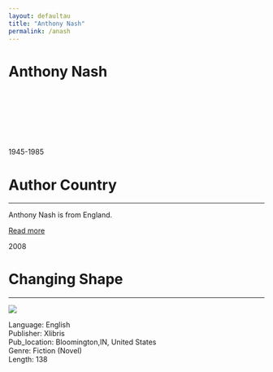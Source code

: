 ```yaml
---
layout: defaultau
title: "Anthony Nash"
permalink: /anash 
---
```

<!-- partial:index.partial.html -->
<div class="content">
    <h1>Anthony Nash</h1>
    <div class="quote">
        <div><img src="" class="logo"></div>
    </div>
    <div class="timeline">
        <div style="padding-bottom:100px;"></div>
        <div class="block">
            <div class="date right"><p class="right">1945-1985</p></div>
            <div class="dot"></div>
            <div class="left first">
                <h1>Author Country</h1><hr>
            <p>Anthony Nash is from England.</p>
                <a href=""_blank">Read more</a>
            </div>
        </div>
         <div class="block">
            <div class="date left"><p class="left">2008</p></div>
            <div class="dot"></div>
            <div class="right">
                <h1>Changing Shape</h1><hr>
                <p><img src="https://m.media-amazon.com/images/I/51-JzEitPwL._SX331_BO1,204,203,200_.jpg"></p>
                <p>
                Language: English<br/>
                Publisher: Xlibris<br/>
                Pub_location: Bloomington,IN, United States<br/>
                Genre: Fiction (Novel)<br/>
                Length: 138 <br/>                   </p>
            </div>
        </div>